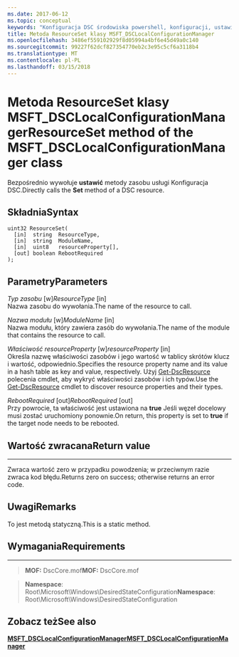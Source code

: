 ```yaml
---
ms.date: 2017-06-12
ms.topic: conceptual
keywords: "Konfiguracja DSC środowiska powershell, konfiguracji, ustawienia"
title: Metoda ResourceSet klasy MSFT_DSCLocalConfigurationManager
ms.openlocfilehash: 3486ef559102929f8d05994a4bf6e45d49a0c140
ms.sourcegitcommit: 99227f62dcf827354770eb2c3e95c5cf6a3118b4
ms.translationtype: MT
ms.contentlocale: pl-PL
ms.lasthandoff: 03/15/2018
---
```

# <a name="resourceset-method-of-the-msftdsclocalconfigurationmanager-class"></a><span data-ttu-id="621ca-103">Metoda ResourceSet klasy MSFT_DSCLocalConfigurationManager</span><span class="sxs-lookup"><span data-stu-id="621ca-103">ResourceSet method of the MSFT_DSCLocalConfigurationManager class</span></span>

<span data-ttu-id="621ca-104">Bezpośrednio wywołuje **ustawić** metody zasobu usługi Konfiguracja DSC.</span><span class="sxs-lookup"><span data-stu-id="621ca-104">Directly calls the **Set** method of a DSC resource.</span></span>

<a name="syntax"></a><span data-ttu-id="621ca-105">Składnia</span><span class="sxs-lookup"><span data-stu-id="621ca-105">Syntax</span></span>
------

```mof
uint32 ResourceSet(
  [in]  string  ResourceType,
  [in]  string  ModuleName,
  [in]  uint8   resourceProperty[],
  [out] boolean RebootRequired
);
```

<a name="parameters"></a><span data-ttu-id="621ca-106">Parametry</span><span class="sxs-lookup"><span data-stu-id="621ca-106">Parameters</span></span>
----------

<span data-ttu-id="621ca-107">*Typ zasobu* \[w\]</span><span class="sxs-lookup"><span data-stu-id="621ca-107">*ResourceType* \[in\]</span></span>  
<span data-ttu-id="621ca-108">Nazwa zasobu do wywołania.</span><span class="sxs-lookup"><span data-stu-id="621ca-108">The name of the resource to call.</span></span>

<span data-ttu-id="621ca-109">*Nazwa modułu* \[w\]</span><span class="sxs-lookup"><span data-stu-id="621ca-109">*ModuleName* \[in\]</span></span>  
<span data-ttu-id="621ca-110">Nazwa modułu, który zawiera zasób do wywołania.</span><span class="sxs-lookup"><span data-stu-id="621ca-110">The name of the module that contains the resource to call.</span></span>

<span data-ttu-id="621ca-111">*Właściwość resourceProperty* \[w\]</span><span class="sxs-lookup"><span data-stu-id="621ca-111">*resourceProperty* \[in\]</span></span>  
<span data-ttu-id="621ca-112">Określa nazwę właściwości zasobów i jego wartość w tablicy skrótów klucz i wartość, odpowiednio.</span><span class="sxs-lookup"><span data-stu-id="621ca-112">Specifies the resource property name and its value in a hash table as key and value, respectively.</span></span> <span data-ttu-id="621ca-113">Użyj [Get-DscResource](https://technet.microsoft.com/library/dn521625.aspx) polecenia cmdlet, aby wykryć właściwości zasobów i ich typów.</span><span class="sxs-lookup"><span data-stu-id="621ca-113">Use the [Get-DscResource](https://technet.microsoft.com/library/dn521625.aspx) cmdlet to discover resource properties and their types.</span></span>

<span data-ttu-id="621ca-114">*RebootRequired* \[out\]</span><span class="sxs-lookup"><span data-stu-id="621ca-114">*RebootRequired* \[out\]</span></span>  
<span data-ttu-id="621ca-115">Przy powrocie, ta właściwość jest ustawiona na **true** Jeśli węzeł docelowy musi zostać uruchomiony ponownie.</span><span class="sxs-lookup"><span data-stu-id="621ca-115">On return, this property is set to **true** if the target node needs to be rebooted.</span></span>

## <a name="return-value"></a><span data-ttu-id="621ca-116">Wartość zwracana</span><span class="sxs-lookup"><span data-stu-id="621ca-116">Return value</span></span>
------------

<span data-ttu-id="621ca-117">Zwraca wartość zero w przypadku powodzenia; w przeciwnym razie zwraca kod błędu.</span><span class="sxs-lookup"><span data-stu-id="621ca-117">Returns zero on success; otherwise returns an error code.</span></span>

## <a name="remarks"></a><span data-ttu-id="621ca-118">Uwagi</span><span class="sxs-lookup"><span data-stu-id="621ca-118">Remarks</span></span>

<span data-ttu-id="621ca-119">To jest metodą statyczną.</span><span class="sxs-lookup"><span data-stu-id="621ca-119">This is a static method.</span></span>

## <a name="requirements"></a><span data-ttu-id="621ca-120">Wymagania</span><span class="sxs-lookup"><span data-stu-id="621ca-120">Requirements</span></span>
------------
><span data-ttu-id="621ca-121">**MOF:** DscCore.mof</span><span class="sxs-lookup"><span data-stu-id="621ca-121">**MOF:** DscCore.mof</span></span>

><span data-ttu-id="621ca-122">**Namespace**: Root\Microsoft\Windows\DesiredStateConfiguration</span><span class="sxs-lookup"><span data-stu-id="621ca-122">**Namespace**: Root\Microsoft\Windows\DesiredStateConfiguration</span></span>


## <a name="see-also"></a><span data-ttu-id="621ca-123">Zobacz też</span><span class="sxs-lookup"><span data-stu-id="621ca-123">See also</span></span>


[<span data-ttu-id="621ca-124">**MSFT_DSCLocalConfigurationManager**</span><span class="sxs-lookup"><span data-stu-id="621ca-124">**MSFT_DSCLocalConfigurationManager**</span></span>](msft-dsclocalconfigurationmanager.md)

 

 



